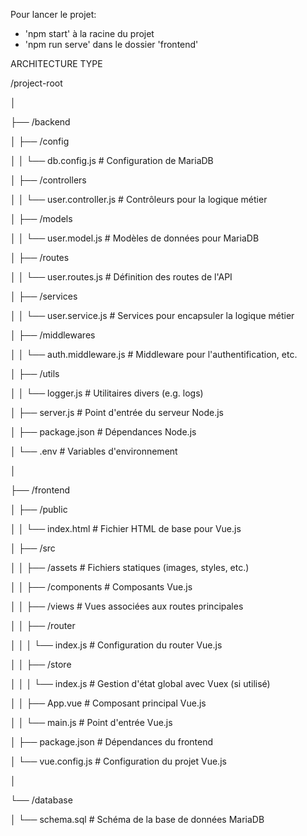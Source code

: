 Pour lancer le projet:
  - 'npm start' à la racine du projet
  - 'npm run serve' dans le dossier 'frontend'


ARCHITECTURE TYPE

/project-root

│

├── /backend

│   ├── /config

│   │   └── db.config.js         # Configuration de MariaDB

│   ├── /controllers

│   │   └── user.controller.js   # Contrôleurs pour la logique métier

│   ├── /models

│   │   └── user.model.js        # Modèles de données pour MariaDB

│   ├── /routes

│   │   └── user.routes.js       # Définition des routes de l'API

│   ├── /services

│   │   └── user.service.js      # Services pour encapsuler la logique métier

│   ├── /middlewares

│   │   └── auth.middleware.js   # Middleware pour l'authentification, etc.

│   ├── /utils

│   │   └── logger.js            # Utilitaires divers (e.g. logs)

│   ├── server.js                # Point d'entrée du serveur Node.js

│   ├── package.json             # Dépendances Node.js

│   └── .env                     # Variables d'environnement

│

├── /frontend

│   ├── /public

│   │   └── index.html           # Fichier HTML de base pour Vue.js

│   ├── /src

│   │   ├── /assets              # Fichiers statiques (images, styles, etc.)

│   │   ├── /components          # Composants Vue.js

│   │   ├── /views               # Vues associées aux routes principales

│   │   ├── /router

│   │   │   └── index.js         # Configuration du router Vue.js

│   │   ├── /store

│   │   │   └── index.js         # Gestion d'état global avec Vuex (si utilisé)

│   │   ├── App.vue              # Composant principal Vue.js

│   │   └── main.js              # Point d'entrée Vue.js

│   ├── package.json             # Dépendances du frontend

│   └── vue.config.js            # Configuration du projet Vue.js

│

└── /database

│   └── schema.sql               # Schéma de la base de données MariaDB
